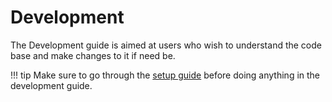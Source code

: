 # Development

The Development guide is aimed at users who wish to understand the code base and make changes to it if need be.

!!! tip
    Make sure to go through the [setup guide](../../setup) before doing anything in the development guide.